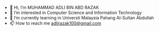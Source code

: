 - 👋 Hi, I’m MUHAMMAD ADLI BIN ABD RAZAK
- 👀 I’m interested in Computer Science and Information Technology
- 🌱 I’m currently learning in Universti Malaysia Pahang Al-Sultan Abdullah
- 📫 How to reach me adlirazak100@gmail.com


<!---
adlirazak/adlirazak is a ✨ special ✨ repository because its `README.md` (this file) appears on your GitHub profile.
You can click the Preview link to take a look at your changes.
--->
